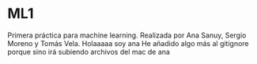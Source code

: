 # ML1
Primera práctica para machine learning. Realizada por Ana Sanuy, Sergio Moreno y Tomás Vela.
Holaaaaa soy ana
He añadido algo más al gitignore porque sino irá subiendo archivos del mac de ana